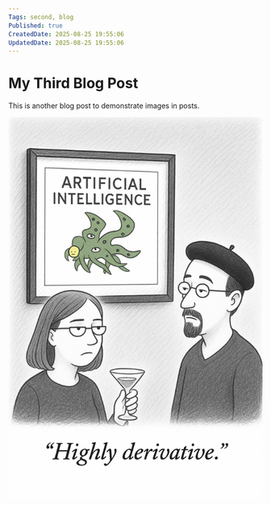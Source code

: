 ```yaml
---
Tags: second, blog
Published: true
CreatedDate: 2025-08-25 19:55:06
UpdatedDate: 2025-08-25 19:55:06
---
```

# My Third Blog Post

This is another blog post to demonstrate images in posts.

![Image](images/derivative-ai.png)
